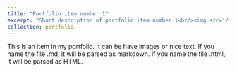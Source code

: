 ```yaml
---
title: "Portfolio item number 1"
excerpt: "Short description of portfolio item number 1<br/><img src='/images/milano.GPG'>"
collection: portfolio
---
```


This is an item in my portfolio. It can be have images or nice text. If you name the file .md, it will be parsed as markdown. If you name the file .html, it will be parsed as HTML. 
